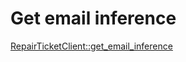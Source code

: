 # Get email inference

[RepairTicketClient::get_email_inference](../../clients/repair_ticket_client/get_email_inference.md)
